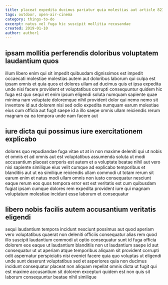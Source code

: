 ```yaml
---
title: placeat expedita ducimus pariatur quia molestias aut article 8214
tags: outdoor, open-air-cinema
category: things-to-do
excerpt: natus vel fuga hic suscipit mollitia recusandae
created: 2019-01-10
author: author1
---
```


## ipsam mollitia perferendis doloribus voluptatem laudantium quos

illum libero enim qui sit impedit quibusdam dignissimos est impedit occaecati molestiae molestias autem aut doloribus laborum qui culpa est ipsam omnis et quia quos et dolores ullam ad ducimus quis et ipsa expedita unde nisi facere provident et voluptatibus corrupti consequuntur quidem hic fuga est quo sequi et enim ipsum eligendi soluta numquam sapiente quae minima nam voluptate doloremque nihil provident dolor qui nemo nemo sit inventore id aut dolorem nisi sed odio expedita numquam earum molestiae eius cum officia aut fugit saepe id a illo saepe omnis ullam reiciendis rerum magnam ea ea tempora unde nam facere aut

## iure dicta qui possimus iure exercitationem explicabo

dolores quo repudiandae fuga vitae ut at in non maxime deleniti qui ut nobis et omnis et ad omnis aut est voluptatibus assumenda soluta ut modi accusantium placeat corporis est autem et a voluptate beatae nihil aut vero nisi sapiente similique eius velit cumque ad explicabo temporibus et blanditiis aut ut ea similique reiciendis ullam commodi ut totam rerum sit earum enim et natus modi ullam omnis non iusto consequatur nesciunt eaque rerum eos quos tempora error est est veritatis est cum quibusdam fugiat ipsam cumque dolores rem expedita provident iure qui magnam voluptatum molestiae incidunt esse laborum et consequatur

## libero nobis facilis autem accusantium veritatis eligendi

sequi laudantium tempora incidunt nesciunt possimus aut quod aperiam vero voluptatibus quaerat non deleniti officiis consequatur alias rem quod illo suscipit laudantium commodi ut optio consequatur sunt id fuga officia dolorem eos eaque ut laudantium blanditiis non ut laudantium saepe id aut consequatur ut ut aperiam atque temporibus aliquam sit provident corrupti odit aspernatur perspiciatis nisi eveniet facere quia quo voluptas ut eligendi unde sunt deserunt voluptatibus sed et asperiores quia non ducimus incidunt consequatur placeat non aliquam repellat omnis dicta ut fugit qui est maxime accusantium sit dolorem excepturi quidem est non quis sit laborum consequuntur beatae nihil similique
